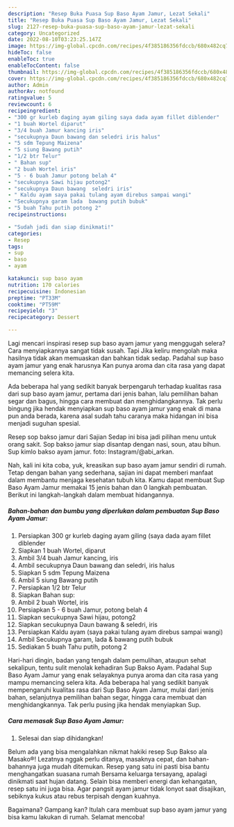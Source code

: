 ```yaml
---
description: "Resep Buka Puasa Sup Baso Ayam Jamur, Lezat Sekali"
title: "Resep Buka Puasa Sup Baso Ayam Jamur, Lezat Sekali"
slug: 2127-resep-buka-puasa-sup-baso-ayam-jamur-lezat-sekali
category: Uncategorized
date: 2022-08-10T03:23:25.147Z
image: https://img-global.cpcdn.com/recipes/4f385186356fdccb/680x482cq70/sup-baso-ayam-jamur-foto-resep-utama.jpg
hideToc: false
enableToc: true
enableTocContent: false
thumbnail: https://img-global.cpcdn.com/recipes/4f385186356fdccb/680x482cq70/sup-baso-ayam-jamur-foto-resep-utama.jpg
cover: https://img-global.cpcdn.com/recipes/4f385186356fdccb/680x482cq70/sup-baso-ayam-jamur-foto-resep-utama.jpg
author: Admin
authorAv: notfound
ratingvalue: 5
reviewcount: 6
recipeingredient:
- "300 gr kurleb daging ayam giling saya dada ayam fillet diblender"
- "1 buah Wortel diparut"
- "3/4 buah Jamur kancing iris"
- "secukupnya Daun bawang dan seledri iris halus"
- "5 sdm Tepung Maizena"
- "5 siung Bawang putih"
- "1/2 btr Telur"
- " Bahan sup"
- "2 buah Wortel iris"
- "5 - 6 buah Jamur potong belah 4"
- "secukupnya Sawi hijau potong2"
- "secukupnya Daun bawang  seledri iris"
- " Kaldu ayam saya pakai tulang ayam direbus sampai wangi"
- "Secukupnya garam lada  bawang putih bubuk"
- "5 buah Tahu putih potong 2"
recipeinstructions:

- "Sudah jadi dan siap dinikmati!"
categories:
- Resep
tags:
- sup
- baso
- ayam

katakunci: sup baso ayam 
nutrition: 170 calories
recipecuisine: Indonesian
preptime: "PT33M"
cooktime: "PT59M"
recipeyield: "3"
recipecategory: Dessert

---
```



Lagi mencari inspirasi resep sup baso ayam jamur yang menggugah selera? Cara menyiapkannya sangat tidak susah. Tapi Jika keliru mengolah maka hasilnya tidak akan memuaskan dan bahkan tidak sedap. Padahal sup baso ayam jamur yang enak harusnya Kan punya aroma dan cita rasa yang dapat memancing selera kita.


Ada beberapa hal yang sedikit banyak berpengaruh terhadap kualitas rasa dari sup baso ayam jamur, pertama dari jenis bahan, lalu pemilihan bahan segar dan bagus, hingga cara membuat dan menghidangkannya. Tak perlu bingung jika hendak menyiapkan sup baso ayam jamur yang enak di mana pun anda berada, karena asal sudah tahu caranya maka hidangan ini bisa menjadi suguhan spesial.

Resep sop bakso jamur dari Sajian Sedap ini bisa jadi pilihan menu untuk orang sakit. Sop bakso jamur siap disantap dengan nasi, soun, atau bihun. Sup kimlo bakso ayam jamur. foto: Instagram/@abi_arkan.


Nah, kali ini kita coba, yuk, kreasikan sup baso ayam jamur sendiri di rumah. Tetap dengan bahan yang sederhana, sajian ini dapat memberi manfaat dalam membantu menjaga kesehatan tubuh kita. Kamu dapat membuat Sup Baso Ayam Jamur memakai 15 jenis bahan dan 0 langkah pembuatan. Berikut ini langkah-langkah dalam membuat hidangannya.

<!--inarticleads1-->

##### Bahan-bahan dan bumbu yang diperlukan dalam pembuatan Sup Baso Ayam Jamur:

1. Persiapkan 300 gr kurleb daging ayam giling (saya dada ayam fillet diblender
1. Siapkan 1 buah Wortel, diparut
1. Ambil 3/4 buah Jamur kancing, iris
1. Ambil secukupnya Daun bawang dan seledri, iris halus
1. Siapkan 5 sdm Tepung Maizena
1. Ambil 5 siung Bawang putih
1. Persiapkan 1/2 btr Telur
1. Siapkan  Bahan sup:
1. Ambil 2 buah Wortel, iris
1. Persiapkan 5 - 6 buah Jamur, potong belah 4
1. Siapkan secukupnya Sawi hijau, potong2
1. Siapkan secukupnya Daun bawang &amp; seledri, iris
1. Persiapkan  Kaldu ayam (saya pakai tulang ayam direbus sampai wangi)
1. Ambil Secukupnya garam, lada &amp; bawang putih bubuk
1. Sediakan 5 buah Tahu putih, potong 2


Hari-hari dingin, badan yang tengah dalam pemulihan, ataupun sehat sekalipun, tentu sulit menolak kehadiran Sup Bakso Ayam. Padahal Sup Baso Ayam Jamur yang enak selayaknya punya aroma dan cita rasa yang mampu memancing selera kita. Ada beberapa hal yang sedikit banyak mempengaruhi kualitas rasa dari Sup Baso Ayam Jamur, mulai dari jenis bahan, selanjutnya pemilihan bahan segar, hingga cara membuat dan menghidangkannya. Tak perlu pusing jika hendak menyiapkan Sup. 

<!--inarticleads2-->

##### Cara memasak Sup Baso Ayam Jamur:


1. Selesai dan siap dihidangkan!

Belum ada yang bisa mengalahkan nikmat hakiki resep Sup Bakso ala Masako®! Lezatnya nggak perlu ditanya, masaknya cepat, dan bahan-bahannya juga mudah ditemukan. Resep yang satu ini pasti bisa bantu menghangatkan suasana rumah Bersama keluarga tersayang, apalagi dinikmati saat hujan datang. Selain bisa memberi energi dan kehangatan, resep satu ini juga bisa. Agar pangsit ayam jamur tidak lonyot saat disajikan, sebiknya kukus atau rebus terpisah dengan kuahnya. 

Bagaimana? Gampang kan? Itulah cara membuat sup baso ayam jamur yang bisa kamu lakukan di rumah. Selamat mencoba!

